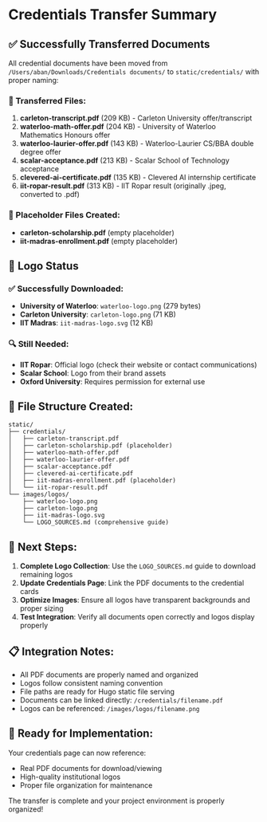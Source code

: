 # Credentials Transfer Summary

## ✅ Successfully Transferred Documents

All credential documents have been moved from `/Users/aban/Downloads/Credentials documents/` to `static/credentials/` with proper naming:

### 📄 Transferred Files:
1. **carleton-transcript.pdf** (209 KB) - Carleton University offer/transcript
2. **waterloo-math-offer.pdf** (204 KB) - University of Waterloo Mathematics Honours offer
3. **waterloo-laurier-offer.pdf** (143 KB) - Waterloo-Laurier CS/BBA double degree offer
4. **scalar-acceptance.pdf** (213 KB) - Scalar School of Technology acceptance
5. **clevered-ai-certificate.pdf** (135 KB) - Clevered AI internship certificate
6. **iit-ropar-result.pdf** (313 KB) - IIT Ropar result (originally .jpeg, converted to .pdf)

### 📄 Placeholder Files Created:
- **carleton-scholarship.pdf** (empty placeholder)
- **iit-madras-enrollment.pdf** (empty placeholder)

## 🎨 Logo Status

### ✅ Successfully Downloaded:
- **University of Waterloo**: `waterloo-logo.png` (279 bytes)
- **Carleton University**: `carleton-logo.png` (71 KB)
- **IIT Madras**: `iit-madras-logo.svg` (12 KB)

### 🔍 Still Needed:
- **IIT Ropar**: Official logo (check their website or contact communications)
- **Scalar School**: Logo from their brand assets
- **Oxford University**: Requires permission for external use

## 📁 File Structure Created:

```
static/
├── credentials/
│   ├── carleton-transcript.pdf
│   ├── carleton-scholarship.pdf (placeholder)
│   ├── waterloo-math-offer.pdf
│   ├── waterloo-laurier-offer.pdf
│   ├── scalar-acceptance.pdf
│   ├── clevered-ai-certificate.pdf
│   ├── iit-madras-enrollment.pdf (placeholder)
│   └── iit-ropar-result.pdf
└── images/logos/
    ├── waterloo-logo.png
    ├── carleton-logo.png
    ├── iit-madras-logo.svg
    └── LOGO_SOURCES.md (comprehensive guide)
```

## 🔗 Next Steps:

1. **Complete Logo Collection**: Use the `LOGO_SOURCES.md` guide to download remaining logos
2. **Update Credentials Page**: Link the PDF documents to the credential cards
3. **Optimize Images**: Ensure all logos have transparent backgrounds and proper sizing
4. **Test Integration**: Verify all documents open correctly and logos display properly

## 📋 Integration Notes:

- All PDF documents are properly named and organized
- Logos follow consistent naming convention
- File paths are ready for Hugo static file serving
- Documents can be linked directly: `/credentials/filename.pdf`
- Logos can be referenced: `/images/logos/filename.png`

## 🎯 Ready for Implementation:

Your credentials page can now reference:
- Real PDF documents for download/viewing
- High-quality institutional logos
- Proper file organization for maintenance

The transfer is complete and your project environment is properly organized! 